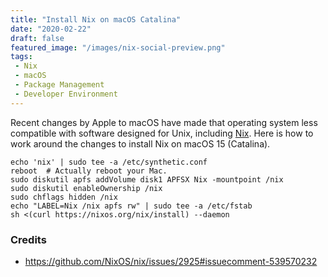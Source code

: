 ```yaml
---
title: "Install Nix on macOS Catalina"
date: "2020-02-22"
draft: false
featured_image: "/images/nix-social-preview.png"
tags:
 - Nix
 - macOS
 - Package Management
 - Developer Environment
---
```


Recent changes by Apple to macOS have made that operating system less
compatible with software designed for Unix, including
[Nix](https://nixos.org/).
Here is how to work around the changes to install Nix on macOS 15 (Catalina).

<!--more-->

```shell
echo 'nix' | sudo tee -a /etc/synthetic.conf
reboot  # Actually reboot your Mac.
sudo diskutil apfs addVolume disk1 APFSX Nix -mountpoint /nix
sudo diskutil enableOwnership /nix
sudo chflags hidden /nix
echo "LABEL=Nix /nix apfs rw" | sudo tee -a /etc/fstab
sh <(curl https://nixos.org/nix/install) --daemon
```

### Credits

- https://github.com/NixOS/nix/issues/2925#issuecomment-539570232

